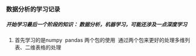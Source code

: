 ### 数据分析的学习记录
##### 开始学习最后一个阶段的知识： 数据分析，机器学习，可能还涉及一点深度学习

1. 首先学习的是numpy  pandas 两个包的使用  通过两个包来更好的处理多维列表、二维表格的处理



